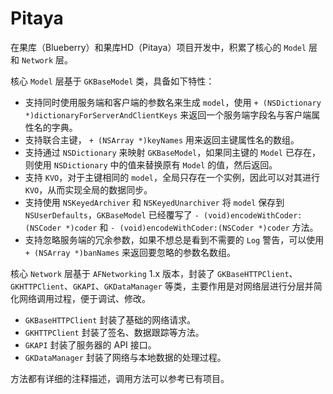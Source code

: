 Pitaya
======

在果库（Blueberry）和果库HD（Pitaya）项目开发中，积累了核心的 `Model` 层 和 `Network` 层。

核心 `Model` 层基于 `GKBaseModel` 类，具备如下特性：

* 支持同时使用服务端和客户端的参数名来生成 `model`，使用 `+ (NSDictionary *)dictionaryForServerAndClientKeys` 来返回一个服务端字段名与客户端属性名的字典。
* 支持联合主键， `+ (NSArray *)keyNames` 用来返回主键属性名的数组。
* 支持通过 `NSDictionary` 来映射 `GKBaseModel`，如果同主键的 `Model` 已存在，则使用 `NSDictionary` 中的值来替换原有 `Model` 的值，然后返回。
* 支持 `KVO`，对于主键相同的 `model`，全局只存在一个实例，因此可以对其进行 `KVO`，从而实现全局的数据同步。
* 支持使用 `NSKeyedArchiver` 和 `NSKeyedUnarchiver` 将 `model` 保存到 `NSUserDefaults`，`GKBaseModel` 已经覆写了 `- (void)encodeWithCoder:(NSCoder *)coder` 和 `- (void)encodeWithCoder:(NSCoder *)coder` 方法。
* 支持忽略服务端的冗余参数，如果不想总是看到不需要的 `Log` 警告，可以使用 `+ (NSArray *)banNames` 来返回要忽略的参数名数组。

核心 `Network` 层基于 `AFNetworking` 1.x 版本，封装了 `GKBaseHTTPClient`、`GKHTTPClient`、`GKAPI`、`GKDataManager` 等类，主要作用是对网络层进行分层并简化网络调用过程，便于调试、修改。

* `GKBaseHTTPClient` 封装了基础的网络请求。
* `GKHTTPClient` 封装了签名、数据跟踪等方法。
* `GKAPI` 封装了服务器的 API 接口。
* `GKDataManager` 封装了网络与本地数据的处理过程。

方法都有详细的注释描述，调用方法可以参考已有项目。
